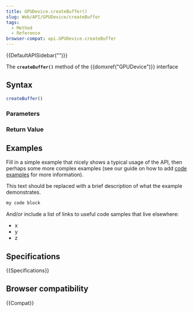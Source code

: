 ```yaml
---
title: GPUDevice.createBuffer()
slug: Web/API/GPUDevice/createBuffer
tags:
  - Method
  - Reference
browser-compat: api.GPUDevice.createBuffer
---
```

{{DefaultAPISidebar("")}}

The **`createBuffer()`** method of the {{domxref("GPUDevice")}} interface 

## Syntax

```js
createBuffer()
```

### Parameters



### Return Value



## Examples

Fill in a simple example that nicely shows a typical usage of the API, then perhaps some more complex examples (see our guide on how to add [code examples](/en-US/docs/MDN/Contribute/Structures/Code_examples) for more information).

This text should be replaced with a brief description of what the example demonstrates.

```js
my code block
```

And/or include a list of links to useful code samples that live elsewhere:

*   x
*   y
*   z

## Specifications

{{Specifications}}

## Browser compatibility

{{Compat}}

